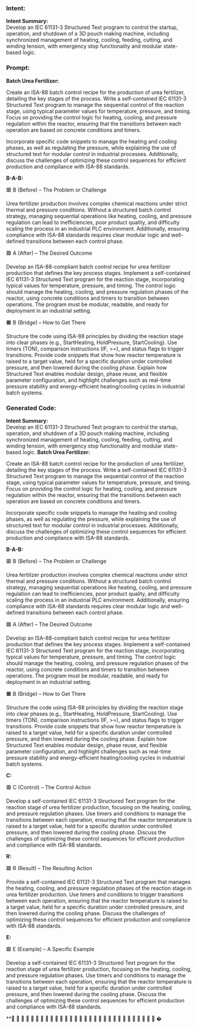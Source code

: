 ### Intent:
**Intent Summary:**  
Develop an IEC 61131-3 Structured Text program to control the startup, operation, and shutdown of a 3D pouch making machine, including synchronized management of heating, cooling, feeding, cutting, and winding tension, with emergency stop functionality and modular state-based logic.

### Prompt:
**Batch Urea Fertilizer:**

Create an ISA-88 batch control recipe for the production of urea fertilizer, detailing the key stages of the process. Write a self-contained IEC 61131-3 Structured Text program to manage the sequential control of the reaction stage, using typical parameter values for temperature, pressure, and timing. Focus on providing the control logic for heating, cooling, and pressure regulation within the reactor, ensuring that the transitions between each operation are based on concrete conditions and timers.

Incorporate specific code snippets to manage the heating and cooling phases, as well as regulating the pressure, while explaining the use of structured text for modular control in industrial processes. Additionally, discuss the challenges of optimizing these control sequences for efficient production and compliance with ISA-88 standards.

**B-A-B:**

🟥 B (Before) – The Problem or Challenge

Urea fertilizer production involves complex chemical reactions under strict thermal and pressure conditions. Without a structured batch control strategy, managing sequential operations like heating, cooling, and pressure regulation can lead to inefficiencies, poor product quality, and difficulty scaling the process in an industrial PLC environment. Additionally, ensuring compliance with ISA-88 standards requires clear modular logic and well-defined transitions between each control phase.

🟩 A (After) – The Desired Outcome

Develop an ISA-88-compliant batch control recipe for urea fertilizer production that defines the key process stages. Implement a self-contained IEC 61131-3 Structured Text program for the reaction stage, incorporating typical values for temperature, pressure, and timing. The control logic should manage the heating, cooling, and pressure regulation phases of the reactor, using concrete conditions and timers to transition between operations. The program must be modular, readable, and ready for deployment in an industrial setting.

🟧 B (Bridge) – How to Get There

Structure the code using ISA-88 principles by dividing the reaction stage into clear phases (e.g., StartHeating, HoldPressure, StartCooling). Use timers (TON), comparison instructions (IF, >=), and status flags to trigger transitions. Provide code snippets that show how reactor temperature is raised to a target value, held for a specific duration under controlled pressure, and then lowered during the cooling phase. Explain how Structured Text enables modular design, phase reuse, and flexible parameter configuration, and highlight challenges such as real-time pressure stability and energy-efficient heating/cooling cycles in industrial batch systems.

### Generated Code:
**Intent Summary:**  
Develop an IEC 61131-3 Structured Text program to control the startup, operation, and shutdown of a 3D pouch making machine, including synchronized management of heating, cooling, feeding, cutting, and winding tension, with emergency stop functionality and modular state-based logic.
**Batch Urea Fertilizer:**

Create an ISA-88 batch control recipe for the production of urea fertilizer, detailing the key stages of the process. Write a self-contained IEC 61131-3 Structured Text program to manage the sequential control of the reaction stage, using typical parameter values for temperature, pressure, and timing. Focus on providing the control logic for heating, cooling, and pressure regulation within the reactor, ensuring that the transitions between each operation are based on concrete conditions and timers.

Incorporate specific code snippets to manage the heating and cooling phases, as well as regulating the pressure, while explaining the use of structured text for modular control in industrial processes. Additionally, discuss the challenges of optimizing these control sequences for efficient production and compliance with ISA-88 standards.

**B-A-B:**

🟥 B (Before) – The Problem or Challenge

Urea fertilizer production involves complex chemical reactions under strict thermal and pressure conditions. Without a structured batch control strategy, managing sequential operations like heating, cooling, and pressure regulation can lead to inefficiencies, poor product quality, and difficulty scaling the process in an industrial PLC environment. Additionally, ensuring compliance with ISA-88 standards requires clear modular logic and well-defined transitions between each control phase.

🟩 A (After) – The Desired Outcome

Develop an ISA-88-compliant batch control recipe for urea fertilizer production that defines the key process stages. Implement a self-contained IEC 61131-3 Structured Text program for the reaction stage, incorporating typical values for temperature, pressure, and timing. The control logic should manage the heating, cooling, and pressure regulation phases of the reactor, using concrete conditions and timers to transition between operations. The program must be modular, readable, and ready for deployment in an industrial setting.

🟧 B (Bridge) – How to Get There

Structure the code using ISA-88 principles by dividing the reaction stage into clear phases (e.g., StartHeating, HoldPressure, StartCooling). Use timers (TON), comparison instructions (IF, >=), and status flags to trigger transitions. Provide code snippets that show how reactor temperature is raised to a target value, held for a specific duration under controlled pressure, and then lowered during the cooling phase. Explain how Structured Text enables modular design, phase reuse, and flexible parameter configuration, and highlight challenges such as real-time pressure stability and energy-efficient heating/cooling cycles in industrial batch systems. 

**C:**

🟥 C (Control) – The Control Action

Develop a self-contained IEC 61131-3 Structured Text program for the reaction stage of urea fertilizer production, focusing on the heating, cooling, and pressure regulation phases. Use timers and conditions to manage the transitions between each operation, ensuring that the reactor temperature is raised to a target value, held for a specific duration under controlled pressure, and then lowered during the cooling phase. Discuss the challenges of optimizing these control sequences for efficient production and compliance with ISA-88 standards.

**R:**

🟩 R (Result) – The Resulting Action

Provide a self-contained IEC 61131-3 Structured Text program that manages the heating, cooling, and pressure regulation phases of the reaction stage in urea fertilizer production. Use timers and conditions to trigger transitions between each operation, ensuring that the reactor temperature is raised to a target value, held for a specific duration under controlled pressure, and then lowered during the cooling phase. Discuss the challenges of optimizing these control sequences for efficient production and compliance with ISA-88 standards.

**E:**

🟩 E (Example) – A Specific Example

Develop a self-contained IEC 61131-3 Structured Text program for the reaction stage of urea fertilizer production, focusing on the heating, cooling, and pressure regulation phases. Use timers and conditions to manage the transitions between each operation, ensuring that the reactor temperature is raised to a target value, held for a specific duration under controlled pressure, and then lowered during the cooling phase. Discuss the challenges of optimizing these control sequences for efficient production and compliance with ISA-88 standards.

**🔴 🔴 🔴 🔴 🔴 🔴 🔴 🔴 🔴 🔴 🔴 🔴 🔴 🔴 🔴 🔴 🔴 🔴 🔴 🔴 🔴 🔴 🔴 🔴 🔴 🔴 🔴 🔴 🔴 🔴 �
